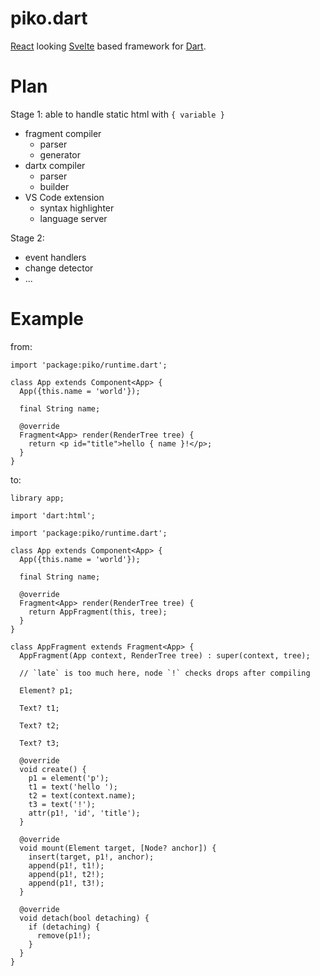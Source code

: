 piko.dart
=========

[React](https://reactjs.com) looking [Svelte](https://svelte.dev) based framework for [Dart](https://dart.dev).

Plan
====

Stage 1: able to handle static html with `{ variable }`
- fragment compiler
  - parser
  - generator
- dartx compiler
  - parser
  - builder
- VS Code extension
  - syntax highlighter
  - language server

Stage 2:
- event handlers
- change detector
- ...

Example
=======
from:
```
import 'package:piko/runtime.dart';

class App extends Component<App> {
  App({this.name = 'world'});
  
  final String name;

  @override
  Fragment<App> render(RenderTree tree) {
    return <p id="title">hello { name }!</p>;
  }
}
```

to:
```
library app;

import 'dart:html';

import 'package:piko/runtime.dart';

class App extends Component<App> {
  App({this.name = 'world'});

  final String name;

  @override
  Fragment<App> render(RenderTree tree) {
    return AppFragment(this, tree);
  }
}

class AppFragment extends Fragment<App> {
  AppFragment(App context, RenderTree tree) : super(context, tree);

  // `late` is too much here, node `!` checks drops after compiling

  Element? p1;

  Text? t1;

  Text? t2;

  Text? t3;

  @override
  void create() {
    p1 = element('p');
    t1 = text('hello ');
    t2 = text(context.name);
    t3 = text('!');
    attr(p1!, 'id', 'title');
  }

  @override
  void mount(Element target, [Node? anchor]) {
    insert(target, p1!, anchor);
    append(p1!, t1!);
    append(p1!, t2!);
    append(p1!, t3!);
  }

  @override
  void detach(bool detaching) {
    if (detaching) {
      remove(p1!);
    }
  }
}
```